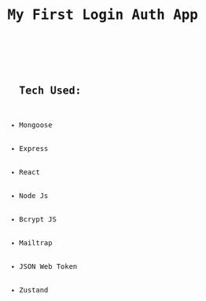 <pre>
  <h1>My First Login Auth App</h1>
  <ul>
    <h2>Tech Used:</h2>
    <li>Mongoose</li>
    <li>Express</li>
    <li>React</li>
    <li>Node Js</li>
    <li>Bcrypt JS</li>
    <li>Mailtrap</li>
    <li>JSON Web Token</li>
    <li>Zustand</li>
  </ul>
</pre>
